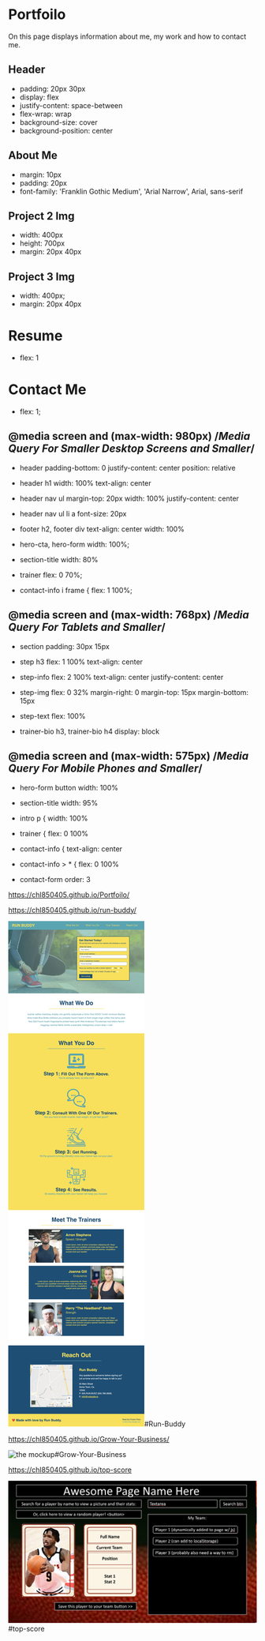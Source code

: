 # Portfoilo

On this page displays information about me, my work and how to contact me.

## Header

* padding: 20px 30px
* display: flex
* justify-content: space-between
* flex-wrap: wrap
* background-size: cover
* background-position: center

## About Me

* margin: 10px
* padding: 20px
* font-family: 'Franklin Gothic Medium', 'Arial Narrow', Arial, sans-serif

## Project 2 Img 

* width: 400px
* height: 700px
* margin: 20px 40px 

## Project 3 Img

* width: 400px;
* margin: 20px 40px

# Resume

* flex: 1

# Contact Me
	
* flex: 1;

## @media screen and (max-width: 980px) /*Media Query For Smaller Desktop Screens and Smaller*/

* header 
padding-bottom: 0
justify-content: center
position: relative

* header h1 
width: 100%
text-align: center

* header nav ul 
margin-top: 20px
width: 100%
justify-content: center

* header nav ul li a
font-size: 20px

* footer h2, footer div 
text-align: center
width: 100%

* hero-cta, hero-form 
width: 100%;

* section-title
width: 80%

* trainer
flex: 0 70%;

* contact-info i frame {
flex: 1 100%;

## @media screen and (max-width: 768px) /*Media Query For Tablets and Smaller*/

* section
padding: 30px 15px

* step h3 
flex: 1 100%
text-align: center

* step-info 
flex: 2 100%
text-align: center
justify-content: center

* step-img 
flex: 0 32%
margin-right: 0
margin-top: 15px
margin-bottom: 15px

* step-text 
flex: 100%

* trainer-bio h3, trainer-bio h4 
display: block

## @media screen and (max-width: 575px) /*Media Query For Mobile Phones and Smaller*/
* hero-form button 
width: 100%

* section-title 
width: 95%

* intro p {
width: 100%

* trainer {
flex: 0 100%

* contact-info {
text-align: center

* contact-info > * {
flex: 0 100%

* contact-form 
order: 3


https://chl850405.github.io/Portfoilo/

https://chl850405.github.io/run-buddy/

![the mockup](./assets/images/RunBuddy.jpg)#Run-Buddy

https://chl850405.github.io/Grow-Your-Business/

![the mockup](./assets/images/GrowYourBusiness.png)#Grow-Your-Business

https://chl850405.github.io/top-score

![the mockup](./assets/images/top-score.png)
#top-score
